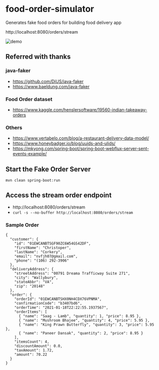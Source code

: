 # food-order-simulator
Generates fake food orders for building food delivery app

http://localhost:8080/orders/stream

![demo](media/order-stream.gif)


## Referred with thanks
### java-faker
- https://github.com/DiUS/java-faker
- https://www.baeldung.com/java-faker

### Food Order dataset
- https://www.kaggle.com/henslersoftware/19560-indian-takeaway-orders

### Others
- https://www.vertabelo.com/blog/a-restaurant-delivery-data-model/
- https://www.honeybadger.io/blog/uuids-and-ulids/
- https://mkyong.com/spring-boot/spring-boot-webflux-server-sent-events-example/

## Start the Fake Order Server 
`mvn clean spring-boot:run`

## Access the stream order endpoint

- http://localhost:8080/orders/stream  
- `curl -s --no-buffer http://localhost:8080/orders/stream`

### Sample Order
```json5
{
  "customer": {
    "id": "01EWCANBTSGF90ZC6W54GS42DF",
    "firstName": "Christoper",
    "lastName": "Corkery",
    "email": "nvfjh07@gmail.com",
    "phone": "(106) 292-3906"
  },
  "deliveryAddress": {
    "streetAddress": "00791 Dreama Trafficway Suite 271",
    "city": "Wallybury",
    "stateAbbr": "VA",
    "zip": "20148"
  },
  "order": {
    "orderId": "01EWCANBTSHX0NH4CDX76VPNMA",
    "confirmationCode": "b3407bd6",
    "orderTime": "2021-01-18T22:22:55.1937567",
    "orderItems": [
      { "name": "Saag - Lamb", "quantity": 1, "price": 8.95 },
      { "name": "Mushroom Bhajee", "quantity": 4, "price": 5.95 },
      { "name": "King Prawn Butterfly", "quantity": 3, "price": 5.95 },
      { "name": "Paneer Dansak", "quantity": 2, "price": 8.95 }
    ],
    "itemsCount": 4,
    "discountAmount": 0.0,
    "taxAmount": 1.72,
    "amount": 70.22
  }
}

```